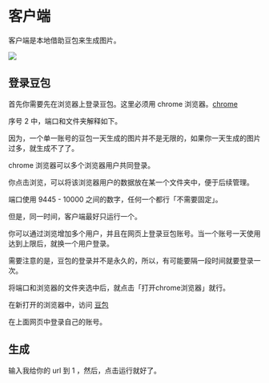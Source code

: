 # 客户端

客户端是本地借助豆包来生成图片。

![](/images/client0.png)

## 登录豆包

首先你需要先在浏览器上登录豆包。这里必须用 chrome 浏览器。[chrome](https://www.google.com/chrome/)

序号 2 中，端口和文件夹解释如下。

因为，一个单一账号的豆包一天生成的图片并不是无限的，如果你一天生成的图片过多，就生成不了了。

chrome 浏览器可以多个浏览器用户共同登录。

你点击浏览，可以将该浏览器用户的数据放在某一个文件夹中，便于后续管理。

端口使用 9445 - 10000 之间的数字，任何一个都行「不需要固定」。

但是，同一时间，客户端最好只运行一个。

你可以通过浏览增加多个用户，并且在网页上登录豆包账号。当一个账号一天使用达到上限后，就换一个用户登录。

需要注意的是，豆包的登录并不是永久的，所以，有可能要隔一段时间就要登录一次。

将端口和浏览器的文件夹选中后，就点击「打开chrome浏览器」就行。

在新打开的浏览器中，访问 [豆包](https://www.doubao.com/)

在上面网页中登录自己的账号。

## 生成

输入我给你的 url 到 1 ，然后，点击运行就好了。